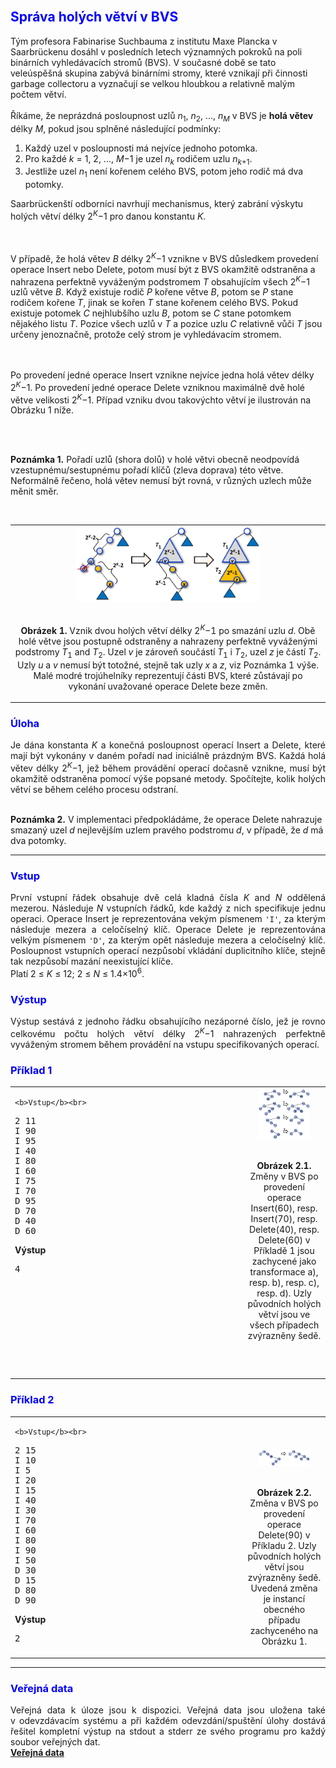 <!DOCTYPE HTML PUBLIC "-//W3C//DTD HTML 4.01//EN" "http://www.w3.org/TR/html4/strict.dtd">
<html>
<head>
  <meta HTTP-EQUIV="Content-Type" CONTENT="text/html; charset=UTF-8">
  <meta http-equiv="cache-control" content="no-cache">
  <link rel="stylesheet" type="text/css" href="default.css" />
  <title>Zadání úlohy z B4B33ALG</title>
</head>
<body>﻿<!DOCTYPE html PUBLIC "-//W3C//DTD HTML 4.01//EN" "http://www.w3.org/TR/html4/strict.dtd">
<!-- saved from url=(0111)https://cw.felk.cvut.cz/brute/data/ae/release/2019z_b4b33alg/algzima2019/evaluation/input.php?task=occultations -->
<html><head><meta http-equiv="Content-Type" content="text/html; charset=UTF-8">
  
  <meta http-equiv="cache-control" content="no-cache">
  <link rel="stylesheet" type="text/css" href="./Zadání úlohy z A4B33ALG_files/default.css">
  <title>Zadání úlohy z B4B33ALG</title>
</head>

<body>
 <div class="main">

<h2><font color="blue">Správa holých větví v BVS</font></h2>
<p align="justify">

Tým profesora Fabinarise Suchbauma z institutu Maxe Plancka v Saarbrückenu dosáhl v posledních letech významných pokroků na poli binárních vyhledávacích stromů (BVS).
V současné době se tato veleúspěšná skupina zabývá binárními stromy, které vznikají při činnosti garbage collectoru a vyznačují se velkou hloubkou
a relativně malým počtem větví.
<br><br>
Říkáme, že neprázdná posloupnost uzlů <i>n</i><sub>1</sub>, <i>n</i><sub>2</sub>, ..., <i>n</i><sub><i>M</i></sub> v BVS je <b>holá větev</b> délky <i>M</i>, pokud jsou
splněné následující podmínky:
<ol>
<li>Každý uzel v posloupnosti má nejvíce jednoho potomka.</li>
<li>Pro každé <i>k</i> = 1, 2, ..., <i>M</i>&minus;1 je uzel <i>n</i><sub><i>k</i></sub> rodičem uzlu <i>n</i><sub><i>k</i>+1</sub>.
<li>Jestliže uzel <i>n</i><sub>1</sub> není kořenem celého BVS, potom jeho rodič má dva potomky.</li>
</ol>

Saarbrückenští odborníci navrhují mechanismus, který zabrání výskytu holých větví délky 2<sup><i>K</i></sup>&minus;1 pro danou konstantu <i>K</i>.

<br><br>
V případě, že holá větev <i>B</i> délky 2<sup><i>K</i></sup>&minus;1 vznikne v BVS důsledkem provedení operace Insert nebo Delete,
potom musí být z BVS okamžitě odstraněna a nahrazena perfektně vyváženým podstromem <i>T</i> obsahujícím všech 2<sup><i>K</i></sup>&minus;1 uzlů větve <i>B</i>.
Když existuje rodič <i>P</i> kořene větve <i>B</i>, potom se <i>P</i> stane rodičem kořene <i>T</i>, jinak se kořen <i>T</i> stane kořenem celého BVS.
Pokud existuje potomek <i>C</i> nejhlubšího uzlu <i>B</i>, potom se <i>C</i> stane potomkem nějakého listu <i>T</i>.
Pozice všech uzlů v <i>T</i> a pozice uzlu <i>C</i> relativně vůči <i>T</i> jsou určeny jenoznačně, protože celý strom je vyhledávacím stromem.

<br><br>
Po provedení jedné operace Insert vznikne nejvíce jedna holá větev délky 2<sup><i>K</i></sup>&minus;1.
Po provedení jedné operace Delete vzniknou maximálně dvě holé větve velikosti 2<sup><i>K</i></sup>&minus;1.
Případ vzniku dvou takovýchto větví je ilustrován na Obrázku 1 níže.

<br><br>

<b>Poznámka 1.</b> Pořadí uzlů (shora dolů) v holé větvi obecně neodpovídá vzestupnému/sestupnému pořadí klíčů (zleva doprava) této větve.
Neformálně řečeno, holá větev nemusí být rovná, v různých uzlech může měnit směr.
<p></p>

</p>

&nbsp; 
&nbsp; <table border="0" width="800" align="center"><tbody><tr><td align="center">
<img style="width: 60%; height: 60%;" src="img1.png"><br><br>


<b>Obrázek 1.</b> Vznik dvou holých větví délky 2<sup><i>K</i></sup>&minus;1 po smazání uzlu <i>d</i>.
Obě holé větve jsou postupně odstraněny a nahrazeny perfektně vyváženými podstromy <i>T</i><sub>1</sub> and <i>T</i><sub>2</sub>.
Uzel <i>v</i> je zároveň součástí <i>T</i><sub>1</sub> i <i>T</i><sub>2</sub>, uzel <i>z</i> je částí <i>T</i><sub>2</sub>.
Uzly <i>u</i> a <i>v</i> nemusí být totožné, stejně tak uzly <i>x</i> a <i>z</i>, viz Poznámka 1 výše.
Malé modré trojúhelníky reprezentují části BVS, které zůstávají po vykonání uvažované operace Delete beze změn.
     </td></tr>
</tbody></table>

<h3><font color="blue">Úloha</font></h3>
<p align="justify">
Je dána konstanta <i>K</i> a konečná posloupnost operací Insert a Delete, které mají být vykonány v daném pořadí nad iniciálně prázdným BVS.
Každá holá větev délky 2<sup><i>K</i></sup>&minus;1, jež během provádění operací dočasně vznikne, musí být okamžitě odstraněna pomocí výše popsané metody.
Spočítejte, kolik holých větví se během celého procesu odstraní.
<br><br>

<b>Poznámka 2.</b> V implementaci předpokládáme, že operace Delete nahrazuje smazaný uzel <i>d</i> nejlevějším uzlem pravého podstromu <i>d</i>,
v případě, že <i>d</i> má dva potomky.
</p>

<hr>


<h3><font color="blue">Vstup</font></h3>
<p align="justify">
První vstupní řádek obsahuje dvě celá kladná čísla <i>K</i> and <i>N</i> oddělená mezerou. Následuje <i>N</i> vstupních řádků, kde každý z nich specifikuje jednu operaci.
Operace Insert je reprezentována vekým písmenem <code>'I'</code>, za kterým následuje mezera a celočíselný klíč.
Operace Delete je reprezentována velkým písmenem <code>'D'</code>, za kterým opět následuje mezera a celočíselný klíč.
Posloupnost vstupních operací nezpůsobí vkládání duplicitního klíče, stejně tak nezpůsobí mazání neexistující klíče.  <br>
Platí 2 &le; <i>K</i> &le; 12; 2 &le; <i>N</i> &le; 1.4&times;10<sup>6</sup>.

</p>


 <h3><font color="blue">Výstup</font></h3>
<p align="justify">
Výstup sestává z jednoho řádku obsahujícího nezáporné číslo, jež je rovno celkovému počtu holých větví délky 2<sup><i>K</i></sup>&minus;1
nahrazených perfektně vyváženým stromem během provádění na vstupu specifikovaných operací. 
</p>

<!-- EXAMPLE 1 -------------------------------------------------------------------------------------------------------------------- -->

<h3><font color="blue">Příklad 1</font></h3>

<table border="0" width="900" align="center">
<tbody><tr valign="top">
<td align="left" width="300">

    <b>Vstup</b><br>
<pre>2 11
I 90
I 95
I 40
I 80
I 60
I 75
I 70
D 95
D 70
D 40
D 60
</pre>


<b>Výstup</b><br>
<pre>4
</pre>
 <br><br>   <br><br> <br><br> <br><br>

  </td>
  <td align="left" width="30">
  </td><td>

</td><td align="center">
<img style="width: 70%; height: 70%;" src="img21.png">
<br><br>

<b>Obrázek 2.1.</b> 
Změny v BVS po provedení operace Insert(60), resp. Insert(70), resp. Delete(40), resp. Delete(60) v Příkladě 1 jsou zachycené jako transformace
a), resp. b), resp. c), resp. d). Uzly původních holých větví jsou ve všech případech zvýrazněny šedě.

</td>
</tr>
</tbody></table>



<!-- EXAMPLE 2 -------------------------------------------------------------------------------------------------------------------- -->




<h3><font color="blue">Příklad 2</font></h3>

<table border="0" width="900" align="center">
<tbody><tr valign="top">
<td align="left" width="300">

    <b>Vstup</b><br>
<pre>2 15
I 10
I 5
I 20
I 15
I 40
I 30
I 70
I 60
I 80
I 90
I 50
D 30
D 15
D 80
D 90
</pre>


<b>Výstup</b><br>
<pre>2
</pre>

  </td>
  <td align="left" width="30">
  </td><td>

</td><td align="center">
<br><br><br>
<img style="width: 70%; height: 70%;" src="img22.png">
<br><br>

<b>Obrázek 2.2.</b>
Změna v BVS po provedení operace Delete(90) v Příkladu 2. Uzly původních holých větví jsou zvýrazněny šedě.
Uvedená změna je instancí obecného případu zachyceného na Obrázku 1.

</td>
</tr>
</tbody></table>


<!-- EXAMPLE 3 -------------------------------------------------------------------------------------------------------------------- -->

<!--
<h3><font color="blue">Příklad 3</font></h3>
<b>Vstup</b><br>
<pre>3 13
I 11
I 99
I 22 
I 88
I 44
I 77
I 66
I 10
I 9
I 8
I 7
I 6
I 5
</pre>

<b>Výstup</b><br>
<pre>2
</pre>
-->

<hr>
<h3><font color="blue">Veřejná data</font></h3>
<p align="justify">
Veřejná data k&nbsp;úloze jsou k&nbsp;dispozici. Veřejná data jsou uložena také v&nbsp;odevzdávacím systému a při
každém odevzdání/spuštění úlohy dostává řešitel kompletní výstup na stdout a stderr ze svého programu
pro každý soubor veřejných dat. 
<br>
<a href="getdata.php?task=barebranchesBST&amp;item=datapub.zip"><b>Veřejná data</b></a>
</p>

</div></body></html></body>
</html>
